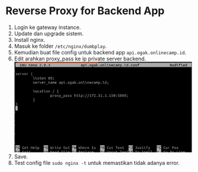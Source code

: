 # Reverse Proxy for Backend App

1. Login ke gateway instance.
2. Update dan upgrade sistem.
3. Install nginx.
4. Masuk ke folder ``/etc/nginx/dumbplay``.
5. Kemudian buat file config untuk backend app ``api.ogak.onlinecamp.id``.
6. Edit arahkan proxy_pass ke ip private server backend. <br />
![Reverse proxy backend](screenshot/gambar1.jpg) <br />
6. Save.
7. Test config file ``sudo nginx -t`` untuk memastikan tidak adanya error.
